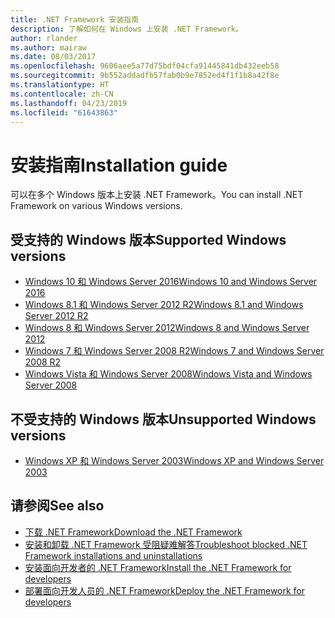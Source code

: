 ```yaml
---
title: .NET Framework 安装指南
description: 了解如何在 Windows 上安装 .NET Framework。
author: rlander
ms.author: mairaw
ms.date: 08/03/2017
ms.openlocfilehash: 9606aee5a77d75bdf04cfa91445841db432eeb58
ms.sourcegitcommit: 9b552addadfb57fab0b9e7852ed4f1f1b8a42f8e
ms.translationtype: HT
ms.contentlocale: zh-CN
ms.lasthandoff: 04/23/2019
ms.locfileid: "61643863"
---
```

# <a name="installation-guide"></a><span data-ttu-id="f234f-103">安装指南</span><span class="sxs-lookup"><span data-stu-id="f234f-103">Installation guide</span></span>

<span data-ttu-id="f234f-104">可以在多个 Windows 版本上安装 .NET Framework。</span><span class="sxs-lookup"><span data-stu-id="f234f-104">You can install .NET Framework on various Windows versions.</span></span>

## <a name="supported-windows-versions"></a><span data-ttu-id="f234f-105">受支持的 Windows 版本</span><span class="sxs-lookup"><span data-stu-id="f234f-105">Supported Windows versions</span></span>

- [<span data-ttu-id="f234f-106">Windows 10 和 Windows Server 2016</span><span class="sxs-lookup"><span data-stu-id="f234f-106">Windows 10 and Windows Server 2016</span></span>](on-windows-10.md)
- [<span data-ttu-id="f234f-107">Windows 8.1 和 Windows Server 2012 R2</span><span class="sxs-lookup"><span data-stu-id="f234f-107">Windows 8.1 and Windows Server 2012 R2</span></span>](on-windows-8-1.md)
- [<span data-ttu-id="f234f-108">Windows 8 和 Windows Server 2012</span><span class="sxs-lookup"><span data-stu-id="f234f-108">Windows 8 and Windows Server 2012</span></span>](on-windows-8.md)
- [<span data-ttu-id="f234f-109">Windows 7 和 Windows Server 2008 R2</span><span class="sxs-lookup"><span data-stu-id="f234f-109">Windows 7 and Windows Server 2008 R2</span></span>](on-windows-7.md)
- [<span data-ttu-id="f234f-110">Windows Vista 和 Windows Server 2008</span><span class="sxs-lookup"><span data-stu-id="f234f-110">Windows Vista and Windows Server 2008</span></span>](on-windows-vista.md)

## <a name="unsupported-windows-versions"></a><span data-ttu-id="f234f-111">不受支持的 Windows 版本</span><span class="sxs-lookup"><span data-stu-id="f234f-111">Unsupported Windows versions</span></span>

- [<span data-ttu-id="f234f-112">Windows XP 和 Windows Server 2003</span><span class="sxs-lookup"><span data-stu-id="f234f-112">Windows XP and Windows Server 2003</span></span>](on-windows-xp.md)

## <a name="see-also"></a><span data-ttu-id="f234f-113">请参阅</span><span class="sxs-lookup"><span data-stu-id="f234f-113">See also</span></span>

- [<span data-ttu-id="f234f-114">下载 .NET Framework</span><span class="sxs-lookup"><span data-stu-id="f234f-114">Download the .NET Framework</span></span>](https://www.microsoft.com/net/download/framework?utm_source=ms-docs&utm_medium=referral)
- [<span data-ttu-id="f234f-115">安装和卸载 .NET Framework 受阻疑难解答</span><span class="sxs-lookup"><span data-stu-id="f234f-115">Troubleshoot blocked .NET Framework installations and uninstallations</span></span>](troubleshoot-blocked-installations-and-uninstallations.md)
- [<span data-ttu-id="f234f-116">安装面向开发者的 .NET Framework</span><span class="sxs-lookup"><span data-stu-id="f234f-116">Install the .NET Framework for developers</span></span>](guide-for-developers.md)
- [<span data-ttu-id="f234f-117">部署面向开发人员的 .NET Framework</span><span class="sxs-lookup"><span data-stu-id="f234f-117">Deploy the .NET Framework for developers</span></span>](../deployment/deployment-guide-for-developers.md)
